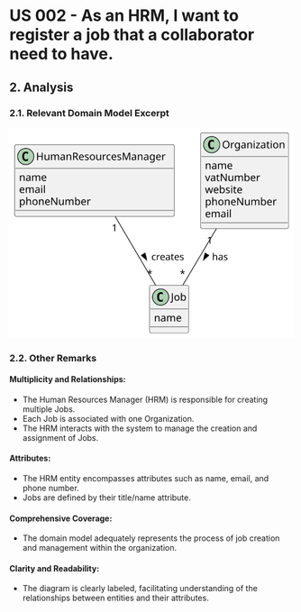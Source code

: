 # US 002 - As an HRM, I want to register a job that a collaborator need to have.
## 2. Analysis

### 2.1. Relevant Domain Model Excerpt

![Domain Model](svg/us002-domain-model.svg)

### 2.2. Other Remarks

#### Multiplicity and Relationships:

- The Human Resources Manager (HRM) is responsible for creating multiple Jobs.
- Each Job is associated with one Organization.
- The HRM interacts with the system to manage the creation and assignment of Jobs.

#### Attributes:

- The HRM entity encompasses attributes such as name, email, and phone number.
- Jobs are defined by their title/name attribute.

#### Comprehensive Coverage:

- The domain model adequately represents the process of job creation and management within the organization.

#### Clarity and Readability:

- The diagram is clearly labeled, facilitating understanding of the relationships between entities and their attributes.